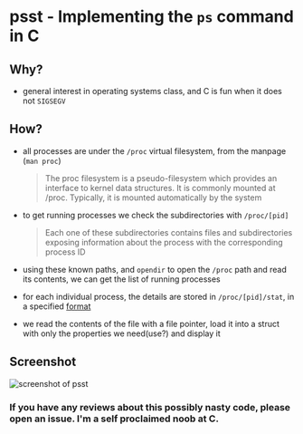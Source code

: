 # psst - Implementing the `ps` command in C

## Why?

- general interest in operating systems class, and C is fun when it does not `SIGSEGV`

## How?

- all processes are under the `/proc` virtual filesystem, from the manpage (`man proc`)

  > The proc filesystem is a pseudo-filesystem which provides an interface to kernel data structures. It is commonly mounted at /proc. Typically, it is mounted automatically by the system

- to get running processes we check the subdirectories with `/proc/[pid]`

  > Each one of these subdirectories contains files and subdirectories exposing information about the process with the corresponding process ID

- using these known paths, and `opendir` to open the `/proc` path and read its contents, we can get the list of running processes

- for each individual process, the details are stored in `/proc/[pid]/stat`, in a specified [format](https://man7.org/linux/man-pages/man5/proc.5.html) 

- we read the contents of the file with a file pointer, load it into a struct with only the properties we need(use?) and display it

## Screenshot
![screenshot of psst](https://i.imgur.com/8ii0cHm.png)

### If you have any reviews about this possibly nasty code, please open an issue. I'm a self proclaimed noob at C.